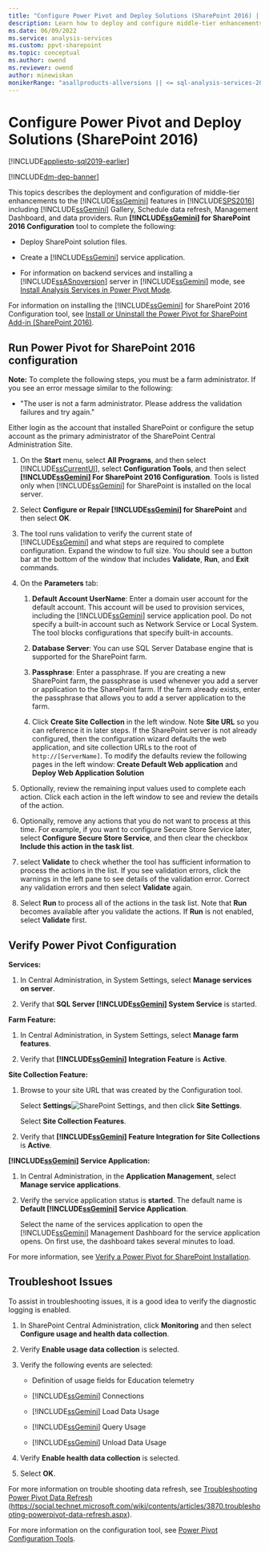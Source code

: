 ```yaml
---
title: "Configure Power Pivot and Deploy Solutions (SharePoint 2016) | Microsoft Docs"
description: Learn how to deploy and configure middle-tier enhancements to the Power Pivot features in SharePoint Server 2016.
ms.date: 06/09/2022
ms.service: analysis-services
ms.custom: ppvt-sharepoint
ms.topic: conceptual
ms.author: owend
ms.reviewer: owend
author: minewiskan
monikerRange: "asallproducts-allversions || <= sql-analysis-services-2019"
---
```

# Configure Power Pivot and Deploy Solutions (SharePoint 2016)

[!INCLUDE[appliesto-sql2019-earlier](../../includes/appliesto-sql2019-earlier.md)]

[!INCLUDE[dm-dep-banner](../../includes/dm-dep-banner.md)]

This topics describes the deployment and configuration of middle-tier enhancements to the [!INCLUDE[ssGemini](../../includes/ssgemini-md.md)] features in [!INCLUDE[SPS2016](../../includes/sps2016-md.md)] including [!INCLUDE[ssGemini](../../includes/ssgemini-md.md)] Gallery, Schedule data refresh, Management Dashboard, and data providers. Run **[!INCLUDE[ssGemini](../../includes/ssgemini-md.md)] for SharePoint 2016 Configuration** tool to complete the following:  
  
-   Deploy SharePoint solution files.  
  
-   Create a [!INCLUDE[ssGemini](../../includes/ssgemini-md.md)] service application.  
  
-   For information on backend services and installing a [!INCLUDE[ssASnoversion](../../includes/ssasnoversion-md.md)] server in [!INCLUDE[ssGemini](../../includes/ssgemini-md.md)] mode, see [Install Analysis Services in Power Pivot Mode](../../../analysis-services/instances/install-windows/install-analysis-services-in-power-pivot-mode.md).  
  
 For information on installing the [!INCLUDE[ssGemini](../../includes/ssgemini-md.md)] for SharePoint 2016 Configuration tool, see [Install or Uninstall the Power Pivot for SharePoint Add-in (SharePoint 2016)](../../../analysis-services/instances/install-windows/install-or-uninstall-the-power-pivot-for-sharepoint-add-in-sharepoint-2016.md).  
  
##  <a name="bkmk_run_configuration_tool"></a> Run Power Pivot for SharePoint 2016 configuration  
 **Note:** To complete the following steps, you must be a farm administrator. If you see an error message similar to the following:  
  
-   "The user is not a farm administrator. Please address the validation failures and try again."  
  
 Either login as the account that installed SharePoint or configure the setup account as the primary administrator of the SharePoint Central Administration Site.  
  
1.  On the **Start** menu, select **All Programs**, and then select [!INCLUDE[ssCurrentUI](../../includes/sscurrentui-md.md)], select **Configuration Tools**, and then select **[!INCLUDE[ssGemini](../../includes/ssgemini-md.md)] For SharePoint 2016 Configuration**. Tools is listed only when [!INCLUDE[ssGemini](../../includes/ssgemini-md.md)] for SharePoint is installed on the local server.  
  
2.  Select **Configure or Repair [!INCLUDE[ssGemini](../../includes/ssgemini-md.md)] for SharePoint** and then select **OK**.  
  
3.  The tool runs validation to verify the current state of [!INCLUDE[ssGemini](../../includes/ssgemini-md.md)] and what steps are required to complete configuration. Expand the window to full size. You should see a button bar at the bottom of the window that includes **Validate**, **Run**, and **Exit** commands.  
  
4.  On the **Parameters** tab:  
  
    1.  **Default Account UserName**: Enter a domain user account for the default account. This account will be used to provision services, including the [!INCLUDE[ssGemini](../../includes/ssgemini-md.md)] service application pool. Do not specify a built-in account such as Network Service or Local System. The tool blocks configurations that specify built-in accounts.  
  
    2.  **Database Server**: You can use SQL Server Database engine that is supported for the SharePoint farm.  
  
    3.  **Passphrase**: Enter a passphrase. If you are creating a new SharePoint farm, the passphrase is used whenever you add a server or application to the SharePoint farm. If the farm already exists, enter the passphrase that allows you to add a server application to the farm.  
  
    4.  Click **Create Site Collection** in the left window. Note **Site URL** so you can reference it in later steps. If the SharePoint server is not already configured, then the configuration wizard defaults the web application, and site collection URLs to the root of `http://[ServerName]`. To modify the defaults review the following pages in the left window: **Create Default Web application** and **Deploy Web Application Solution**  
  
5.  Optionally, review the remaining input values used to complete each action. Click each action in the left window to see and review the details of the action. 
  
6.  Optionally, remove any actions that you do not want to process at this time. For example, if you want to configure Secure Store Service later, select **Configure Secure Store Service**, and then clear the checkbox **Include this action in the task list**.  
  
7.  select **Validate** to check whether the tool has sufficient information to process the actions in the list. If you see validation errors, click the warnings in the left pane to see details of the validation error. Correct any validation errors and then select **Validate** again.  
  
8.  Select **Run** to process all of the actions in the task list. Note that **Run** becomes available after you validate the actions. If **Run** is not enabled, select **Validate** first.
  
##  <a name="bkmk_verify_powerpivot"></a> Verify Power Pivot Configuration  
 **Services:**  
  
1.  In Central Administration, in System Settings, select **Manage services on server**.  
  
2.  Verify that **SQL Server [!INCLUDE[ssGemini](../../includes/ssgemini-md.md)] System Service** is started.  
  
 **Farm Feature:**  
  
1.  In Central Administration, in System Settings, select **Manage farm features**.  
  
2.  Verify that **[!INCLUDE[ssGemini](../../includes/ssgemini-md.md)] Integration Feature** is **Active**.  
  
 **Site Collection Feature:**  
  
1.  Browse to your site URL that was created by the Configuration tool.  
  
     Select **Settings**![SharePoint Settings](../../../analysis-services/media/as-sharepoint2013-settings-gear.png "SharePoint Settings"), and then click **Site Settings**.  
  
     Select **Site Collection Features**.  
  
2.  Verify that **[!INCLUDE[ssGemini](../../includes/ssgemini-md.md)] Feature Integration for Site Collections** is **Active**.  
  
 **[!INCLUDE[ssGemini](../../includes/ssgemini-md.md)] Service Application:**  
  
1.  In Central Administration, in the **Application Management**, select **Manage service applications**.  
  
2.  Verify the service application status is **started**. The default name is **Default [!INCLUDE[ssGemini](../../includes/ssgemini-md.md)] Service Application**.  
  
     Select the name of the services application to open the [!INCLUDE[ssGemini](../../includes/ssgemini-md.md)] Management Dashboard for the service application opens. On first use, the dashboard takes several minutes to load.  
  
 For more information, see [Verify a Power Pivot for SharePoint Installation](../../../analysis-services/instances/install-windows/verify-a-power-pivot-for-sharepoint-installation.md).  
  
##  <a name="bkmk_troubleshoot_issues"></a> Troubleshoot Issues  
 To assist in troubleshooting issues, it is a good idea to verify the diagnostic logging is enabled.  
  
1.  In SharePoint Central Administration, click **Monitoring** and then select **Configure usage and health data collection**.  
  
2.  Verify **Enable usage data collection** is selected.  
  
3.  Verify the following events are selected:  
  
    -   Definition of usage fields for Education telemetry  
  
    -   [!INCLUDE[ssGemini](../../includes/ssgemini-md.md)] Connections  
  
    -   [!INCLUDE[ssGemini](../../includes/ssgemini-md.md)] Load Data Usage  
  
    -   [!INCLUDE[ssGemini](../../includes/ssgemini-md.md)] Query Usage  
  
    -   [!INCLUDE[ssGemini](../../includes/ssgemini-md.md)] Unload Data Usage  
  
4.  Verify **Enable health data collection** is selected.  
  
5.  Select **OK**.  
  
 For more information on trouble shooting data refresh, see [Troubleshooting Power Pivot Data Refresh](https://social.technet.microsoft.com/wiki/contents/articles/3870.troubleshooting-powerpivot-data-refresh.aspx) (https://social.technet.microsoft.com/wiki/contents/articles/3870.troubleshooting-powerpivot-data-refresh.aspx).  
  
 For more information on the configuration tool, see [Power Pivot Configuration Tools](../../power-pivot-for-sharepoint-ssas.md).  
  
